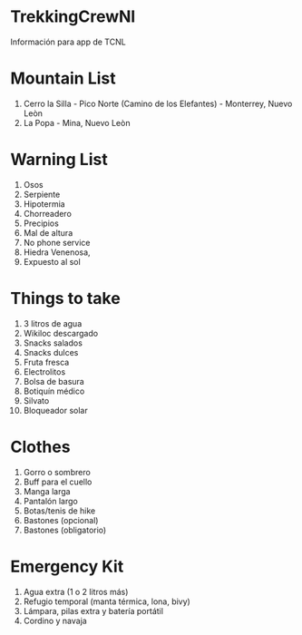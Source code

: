 # TrekkingCrewNl
Información para app de TCNL 


# Mountain List
1. Cerro la Silla - Pico Norte (Camino de los Elefantes) - Monterrey, Nuevo Leòn
2. La Popa - Mina, Nuevo Leòn

# Warning List

1. Osos
2. Serpiente
3. Hipotermia
4. Chorreadero
5. Precipios
6. Mal de altura 
7. No phone service
8. Hiedra Venenosa,
9. Expuesto al sol


# Things to take 

1. 3 litros de agua
2. Wikiloc descargado
3. Snacks salados
4. Snacks dulces
5. Fruta fresca
6. Electrolitos
7. Bolsa de basura
8. Botiquín médico
9. Silvato
10. Bloqueador solar


# Clothes


1. Gorro o sombrero
2. Buff para el cuello
4. Manga larga
5. Pantalón largo
6. Botas/tenis de hike
7. Bastones (opcional)
8. Bastones (obligatorio)


# Emergency Kit


1. Agua extra (1 o 2 litros más)
2. Refugio temporal (manta térmica, lona, bivy)
3. Lámpara, pilas extra y batería portátil
4. Cordino y navaja
